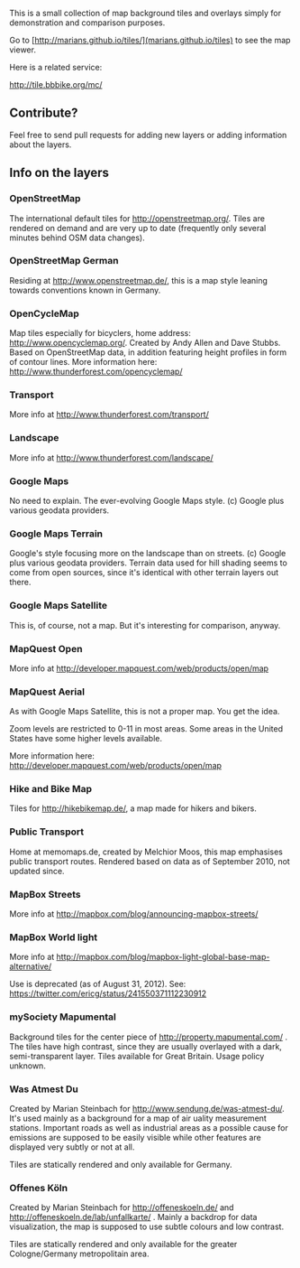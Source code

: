 This is a small collection of map background tiles and overlays simply for demonstration and comparison purposes.

Go to [http://marians.github.io/tiles/](marians.github.io/tiles) to see the map viewer.

Here is a related service:

http://tile.bbbike.org/mc/

## Contribute?

Feel free to send pull requests for adding new layers or adding information about the layers.

## Info on the layers

### OpenStreetMap

The international default tiles for http://openstreetmap.org/. Tiles are rendered on demand and are very up to date (frequently only several minutes behind OSM data changes).

### OpenStreetMap German

Residing at http://www.openstreetmap.de/, this is a map style leaning towards conventions known in Germany.

### OpenCycleMap

Map tiles especially for bicyclers, home address: http://www.opencyclemap.org/. Created by Andy Allen and Dave Stubbs. Based on OpenStreetMap data, in addition featuring height profiles in form of contour lines. More information here: http://www.thunderforest.com/opencyclemap/

### Transport

More info at http://www.thunderforest.com/transport/

### Landscape

More info at http://www.thunderforest.com/landscape/

### Google Maps

No need to explain. The ever-evolving Google Maps style. (c) Google plus various geodata providers.

### Google Maps Terrain

Google's style focusing more on the landscape than on streets. (c) Google plus various geodata providers. Terrain data used for hill shading seems to come from open sources, since it's identical with other terrain layers out there.

### Google Maps Satellite

This is, of course, not a map. But it's interesting for comparison, anyway.

### MapQuest Open

More info at http://developer.mapquest.com/web/products/open/map

### MapQuest Aerial

As with Google Maps Satellite, this is not a proper map. You get the idea.

Zoom levels are restricted to 0-11 in most areas. Some areas in the United States have some higher levels available.

More information here: http://developer.mapquest.com/web/products/open/map

### Hike and Bike Map

Tiles for http://hikebikemap.de/, a map made for hikers and bikers. 

### Public Transport

Home at memomaps.de, created by Melchior Moos, this map emphasises public transport routes. Rendered based on data as of September 2010, not updated since.

### MapBox Streets

More info at http://mapbox.com/blog/announcing-mapbox-streets/

### MapBox World light

More info at http://mapbox.com/blog/mapbox-light-global-base-map-alternative/

Use is deprecated (as of August 31, 2012). See: https://twitter.com/ericg/status/241550371112230912

### mySociety Mapumental

Background tiles for the center piece of http://property.mapumental.com/ . The tiles have high contrast, since they are usually overlayed with a dark, semi-transparent layer. Tiles available for Great Britain. Usage policy unknown.

### Was Atmest Du

Created by Marian Steinbach for http://www.sendung.de/was-atmest-du/. It's used mainly as a background for a map of air uality measurement stations. Important roads as well as industrial areas as a possible cause for emissions are supposed to be easily visible while other features are displayed very subtly or not at all.

Tiles are statically rendered and only available for Germany.

### Offenes Köln

Created by Marian Steinbach for http://offeneskoeln.de/ and http://offeneskoeln.de/lab/unfallkarte/ . Mainly a backdrop for data visualization, the map is supposed to use subtle colours and low contrast.

Tiles are statically rendered and only available for  the greater Cologne/Germany metropolitain area.